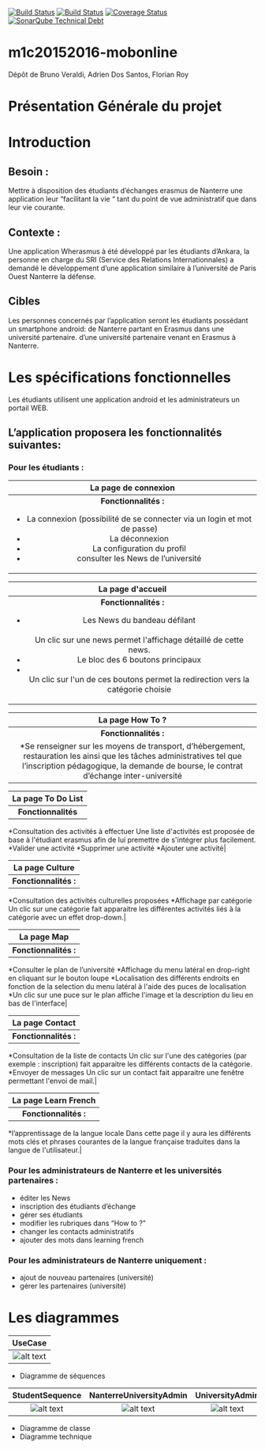 [![Build Status](https://travis-ci.org/Miage-Paris-Ouest/m1c20152016-mobonline.svg?branch=master)](https://travis-ci.org/Miage-Paris-Ouest/m1c20152016-mobonline)
[![Build Status](https://www.bitrise.io/app/b8e29b159097b3aa.svg?token=-r6AHWMQwkUwy5rsRsW4Kw&branch=master)](https://www.bitrise.io/app/b8e29b159097b3aa)
[![Coverage Status](https://coveralls.io/github/Miage-Paris-Ouest/froy/badge.svg?branch=master&service=github)](https://coveralls.io/github/Miage-Paris-Ouest/froy?branch=master)
[![SonarQube Technical Debt](https://img.shields.io/badge/technical%20debt-0.0%-brightgreen.svg)](http://localhost:9000/dashboard/index/fr.uparis10.pascalpoizat:template-java-project)
# m1c20152016-mobonline
Dépôt de Bruno Veraldi, Adrien Dos Santos, Florian Roy


# Présentation Générale du projet

# Introduction

## Besoin : 
Mettre à disposition des étudiants d’échanges  erasmus de Nanterre une application leur “facilitant la vie “ tant du point de vue administratif que dans leur vie courante.


## Contexte :
Une  application Wherasmus à été développé par les étudiants d’Ankara, la personne en charge du SRI (Service des Relations Internationnales) a demandé le développement d’une application similaire à l’université de  Paris Ouest Nanterre la défense.


## Cibles
Les personnes concernés par l’application seront les étudiants possédant un smartphone android:
de Nanterre partant en Erasmus dans une université partenaire.
d’une université partenaire venant en Erasmus à Nanterre. 


# Les spécifications fonctionnelles
Les étudiants utilisent une application android et les administrateurs un portail WEB.

## L’application proposera les fonctionnalités suivantes:
### Pour les étudiants :


|La page de connexion|
|:---:|
|**Fonctionnalités :** <ul><li> La connexion (possibilité de se connecter via un login et mot de passe)</li><li> La déconnexion </li><li> La configuration du profil </li><li> consulter les News de l’université</li><ul>|


|La page d'accueil|
|:---:|
|**Fonctionnalités :** <ul><li> Les News du bandeau défilant</li></br>Un clic sur une news permet l'affichage détaillé de cette news.<li> Le bloc des 6 boutons principaux</li><li></br>Un clic sur l'un de ces boutons permet la redirection vers la catégorie choisie|

|La page How To ?|
|:---:|
|**Fonctionnalités :**
*Se renseigner sur les moyens de transport, d’hébergement, restauration les ainsi que les tâches administratives tel que l’inscription pédagogique, la demande de bourse, le contrat d’échange inter-université|


|La page To Do List|
|:---:|
|**Fonctionnalités**
*Consultation des activités à effectuer
Une liste d'activités est proposée de base à l'étudiant erasmus afin de lui premettre de s'intégrer plus facilement.
*Valider une activité
*Supprimer une activité
*Ajouter une activité|


|La page Culture|
|:---:|
|**Fonctionnalités :**
*Consultation des activités culturelles proposées
*Affichage par catégorie
Un clic sur une catégorie fait apparaitre les différentes activités liés à la catégorie avec un effet drop-down.|


|La page Map|
|:---:|
|**Fonctionnalités :**
*Consulter le plan de l’université
*Affichage du menu latéral en drop-right en cliquant sur le bouton loupe
*Localisation des différents endroits en fonction de la selection du menu latéral à l'aide des puces de localisation
*Un clic sur une puce sur le plan affiche l'image et la description du lieu en bas de l'interface|




|La page Contact|
|:---:|
|**Fonctionnalités :**
*Consultation de la liste de contacts
Un clic sur l'une des catégories (par exemple : inscription) fait apparaitre les différents contacts de la catégorie.
*Envoyer de messages
Un clic sur un contact fait apparaitre une fenêtre permettant l'envoi de mail.|


|La page Learn French|
|:---:|
|**Fonctionnalités :**
*l’apprentissage de la langue locale
Dans cette page il y aura les différents mots clés et phrases courantes de la langue française traduites dans la langue de l'utilisateur.|



### Pour les administrateurs de Nanterre et les universités partenaires :
* éditer les News
* inscription des étudiants d’échange
* gérer ses étudiants
* modifier les rubriques dans “How to ?”
* changer les contacts administratifs
* ajouter des mots dans learning french

### Pour les administrateurs de Nanterre uniquement :
* ajout de nouveau partenaires (université)
* gérer les partenaires (université)

# Les diagrammes

|UseCase|
|:---:|
|![alt text](https://github.com/Miage-Paris-Ouest/m1c20152016-mobonline/blob/master/diagrams/UseCase.png "Use case")|

* Diagramme de séquences

|StudentSequence|NanterreUniversityAdmin|UniversityAdmin|
|:---:|:---:|:---:|
|![alt text](https://github.com/Miage-Paris-Ouest/m1c20152016-mobonline/blob/master/diagrams/StudentSequence.png "StudentSequence")|![alt text](https://github.com/Miage-Paris-Ouest/m1c20152016-mobonline/blob/master/diagrams/NanterreUniversityAdmin.png "NanterreUniversityAdmin")|![alt text](https://github.com/Miage-Paris-Ouest/m1c20152016-mobonline/blob/master/diagrams/UniversityAdmin.png "UniversityAdmin")|


* Diagramme de classe
* Diagramme technique

